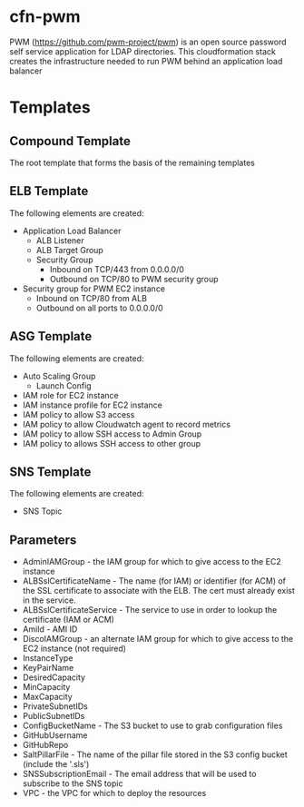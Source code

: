 # cfn-pwm
PWM (https://github.com/pwm-project/pwm) is an open source password self service application for LDAP directories.
This cloudformation stack creates the infrastructure needed to run PWM behind an application load balancer

# Templates
## Compound Template
The root template that forms the basis of the remaining templates

## ELB Template
The following elements are created:
* Application Load Balancer
  * ALB Listener
  * ALB Target Group
  * Security Group
    * Inbound on TCP/443 from 0.0.0.0/0
    * Outbound on TCP/80 to PWM security group
* Security group for PWM EC2 instance
  * Inbound on TCP/80 from ALB
  * Outbound on all ports to 0.0.0.0/0

## ASG Template
The following elements are created:
* Auto Scaling Group
  * Launch Config
* IAM role for EC2 instance
* IAM instance profile for EC2 instance
* IAM policy to allow S3 access
* IAM policy to allow Cloudwatch agent to record metrics
* IAM policy to allow SSH access to Admin Group
* IAM policy to allows SSH access to other group

## SNS Template
The following elements are created:
* SNS Topic

## Parameters
* AdminIAMGroup - the IAM group for which to give access to the EC2 instance
* ALBSslCertificateName - The name (for IAM) or identifier (for ACM) of the SSL certificate to associate with the ELB. The cert must already exist in the service.
* ALBSslCertificateService - The service to use in order to lookup the certificate (IAM or ACM)
* AmiId - AMI ID
* DiscoIAMGroup - an alternate IAM group for which to give access to the EC2 instance (not required)
* InstanceType
* KeyPairName
* DesiredCapacity
* MinCapacity
* MaxCapacity
* PrivateSubnetIDs
* PublicSubnetIDs
* ConfigBucketName - The S3 bucket to use to grab configuration files
* GitHubUsername
* GitHubRepo
* SaltPillarFile - The name of the pillar file stored in the S3 config bucket (include the '.sls')
* SNSSubscriptionEmail - The email address that will be used to subscribe to the SNS topic
* VPC - the VPC for which to deploy the resources

